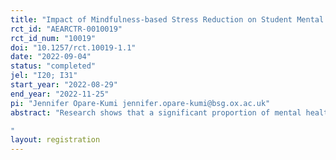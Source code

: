 ```yaml
---
title: "Impact of Mindfulness-based Stress Reduction on Student Mental Health and Education Outcomes: Empirical Evidence from Pakistan"
rct_id: "AEARCTR-0010019"
rct_id_num: "10019"
doi: "10.1257/rct.10019-1.1"
date: "2022-09-04"
status: "completed"
jel: "I20; I31"
start_year: "2022-08-29"
end_year: "2022-11-25"
pi: "Jennifer Opare-Kumi jennifer.opare-kumi@bsg.ox.ac.uk"
abstract: "Research shows that a significant proportion of mental health disorders surface in early childhood and adolescent years. Systematic reviews show that interventions focused on student mental health can have promising effects on mental health and education outcomes of children. Mindfulness-based stress reduction (MBSR) interventions are one such intervention. However, there is little evidence on the impact of MBSR programmes on student mental health and education outcomes, or on the mechanisms through which they operate. This gap in evidence is particularly stark in lower-middle income countries. This project aims to design and test the impact of an MBSR curriculum in the context of low-cost private schools in Pakistan through a pilot. We aim to answer two key questions: What is the impact of MBSR on the mental health, psychological outcomes, and education outcomes of young people? What are the underlying mechanisms through which MBSR impacts young people? We aim to, develop a proof-of-concept of our intervention design, and produce evaluation results from the pilot. The research embedded in the pilot will result in a paper identifying key lessons and findings, providing a pathway to scale. The findings from this evaluation will generate rigorous causal evidence and contribute to the limited (but growing) literature on the impact of mental health interventions for youth. 
"
layout: registration
---
```


